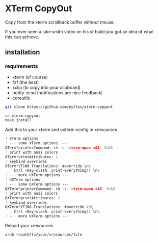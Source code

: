 # XTerm CopyOut

Copy from the xterm scrollback buffer without mouse.


If you ever seen a luke smith video on his st build you got an idea of what this can achieve.


## installation


### requirements

- xterm (of course)
- fzf (the best)
- xclip (to copy into your clipboard)
- notify-send (notifications are nice feedback)
- coreutils


```sh
git clone https://github.com/eylles/xterm-copyout

cd xterm-copyout
make install
```

Add this to your xterm and uxterm config in xresources
```c
! XTerm options
! ··· some XTerm options ···
XTerm*printerCommand: sh -c 'xterm-open <&3' 3<&0
! print with ansi colors
XTerm*printAttributes: 2
! keybind overrides
XTerm*VT100.Translations: #override \n\
    Ctrl <Key>slash: print-everything() \n\
! ··· more UXTerm options ···
! UXTerm options
! ··· some UXTerm options ···
UXTerm*printerCommand: sh -c 'xterm-open <&3' 3<&0
! print with ansi colors
UXTerm*printAttributes: 2
! keybind overrides
UXTerm*VT100.Translations: #override \n\
    Ctrl <Key>slash: print-everything() \n\
! ··· more UXTerm options ···
```

Reload your xresources
```sh
xrdb ~/path/to/your/xresources/file
```
